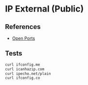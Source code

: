 # IP External (Public)

## References

- [Open Ports](https://www.yougetsignal.com/tools/open-ports/)

## Tests

```sh
curl ifconfig.me
curl icanhazip.com
curl ipecho.net/plain
curl ifconfig.co
```
